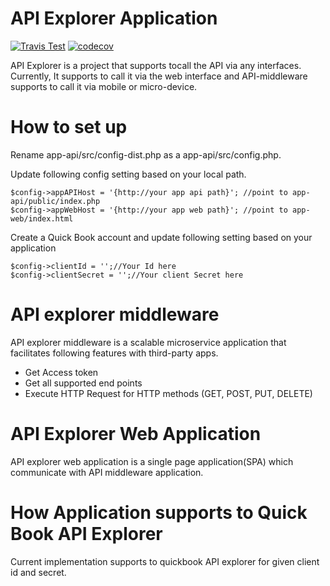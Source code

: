 # API Explorer Application

[![Travis Test](https://img.shields.io/travis/samanthajayasinghe/cl-tech/master.svg)](https://travis-ci.org/samanthajayasinghe/cl-tech) [![codecov](https://codecov.io/gh/samanthajayasinghe/cl-tech/branch/master/graph/badge.svg)](https://codecov.io/gh/samanthajayasinghe/cl-tech)

API Explorer is a project that supports tocall the API via any interfaces. Currently, It supports to call it via the web interface and API-middleware supports to call it via mobile or micro-device.

# How to set up

Rename app-api/src/config-dist.php as a app-api/src/config.php.

Update following config setting based on your local path.

```
$config->appAPIHost = '{http://your app api path}'; //point to app-api/public/index.php
$config->appWebHost = '{http://your app web path}'; //point to app-web/index.html
```

Create a Quick Book account and update following setting based on your application

```
$config->clientId = '';//Your Id here
$config->clientSecret = '';//Your client Secret here
```
# API explorer middleware
API explorer middleware is a scalable microservice application that facilitates following features with third-party apps.
* Get Access token
* Get all supported end points
* Execute HTTP Request for HTTP methods (GET, POST, PUT, DELETE)

# API Explorer Web Application
API explorer web application is a single page application(SPA) which communicate with API middleware application. 

# How Application supports to Quick Book API Explorer
Current implementation supports to quickbook API explorer for given client id and secret.
